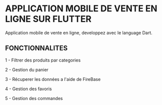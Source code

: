 # APPLICATION MOBILE DE VENTE EN LIGNE SUR FLUTTER

Application mobile de vente en ligne, developpez avec le language Dart.


## FONCTIONNALITES

1 - Filtrer des produits par categories

2 - Gestion du panier

3 - Récuperer les données a l'aide de FireBase

4 - Gestion des favoris

5 - Gestion des commandes